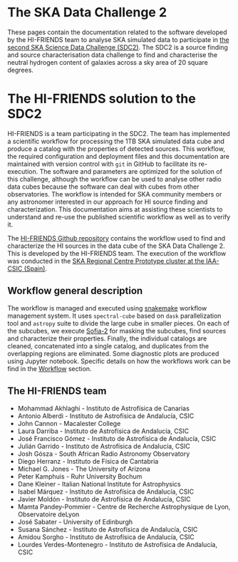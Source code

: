 # The SKA Data Challenge 2

These pages contain the documentation related to the software developed by the HI-FRIENDS team to analyse SKA simulated data to participate in [the second SKA Science Data Challenge (SDC2)](https://sdc2.astronomers.skatelescope.org/). The SDC2 is a source finding and source characterisation data challenge to find and characterise the neutral hydrogen content of galaxies across a sky area of 20 square degrees. 

# The HI-FRIENDS solution to the SDC2

HI-FRIENDS is a team participating in the SDC2. The team has implemented a scientific workflow for processing the 1TB SKA simulated data cube and produce a catalog with the properties of detected sources. This workflow, the required configuration and deployment files and this documentation are maintained with version control with `git` in GitHub to facilitate its re-execution. The software and parameters are optimized for the solution of this challenge, although the workflow can be used to analyse other radio data cubes because the software can deal with cubes from other observatories. The workflow is intended for SKA community members or any astronomer interested in our approach for HI source finding and characterization. This documentation aims at assisting these scientists to understand and re-use the published scientific workflow as well as to verify it.  

The [HI-FRIENDS Github repository](https://github.com/HI-FRIENDS-SDC2/hi-friends) contains the workflow used to find and characterize the HI sources in the data cube of the SKA Data Challenge 2. This is developed by the HI-FRIENDS team. The execution of the workflow was conducted in the [SKA Regional Centre Prototype cluster at the IAA-CSIC (Spain)](https://sdc2.astronomers.skatelescope.org/computational-resources/iaa-csic-proto-src).

## Workflow general description

The workflow is managed and executed using [snakemake](https://snakemake.readthedocs.io/en/stable/) workflow management system. It uses `spectral-cube` based on `dask` parallelization tool and `astropy` suite to divide the large cube in smaller pieces. On each of the subcubes, we execute [Sofia-2](https://github.com/SoFiA-Admin/SoFiA-2) for masking the subcubes, find sources and characterize their properties. Finally, the individual catalogs are cleaned, concatenated into a single catalog, and duplicates from the overlapping regions are eliminated. Some diagnostic plots are produced using Jupyter notebook. Specific details on how the workflows work can be find in the [Workflow](workflow.md) section.


## The HI-FRIENDS team 

- Mohammad Akhlaghi - Instituto de Astrofísica de Canarias
- Antonio Alberdi - Instituto de Astrofísica de Andalucía, CSIC
- John Cannon - Macalester College
- Laura Darriba - Instituto de Astrofísica de Andalucía, CSIC
- José Francisco Gómez - Instituto de Astrofísica de Andalucía, CSIC
- Julián Garrido - Instituto de Astrofísica de Andalucía, CSIC
- Josh Gósza - South African Radio Astronomy Observatory 
- Diego Herranz - Instituto de Física de Cantabria
- Michael G. Jones - The University of Arizona
- Peter Kamphuis - Ruhr University Bochum
- Dane Kleiner - Italian National Institute for Astrophysics
- Isabel Márquez - Instituto de Astrofísica de Andalucía, CSIC
- Javier Moldón - Instituto de Astrofísica de Andalucía, CSIC
- Mamta Pandey-Pommier - Centre  de  Recherche  Astrophysique  de  Lyon,  Observatoire  deLyon
- José Sabater - University of Edinburgh
- Susana Sánchez - Instituto de Astrofísica de Andalucía, CSIC
- Amidou Sorgho - Instituto de Astrofísica de Andalucía, CSIC
- Lourdes Verdes-Montenegro - Instituto de Astrofísica de Andalucía, CSIC
